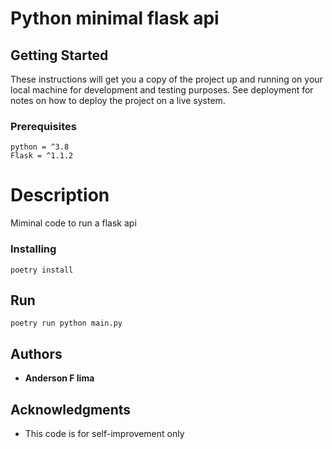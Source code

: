 # Python minimal flask api

## Getting Started

These instructions will get you a copy of the project up and running on your local machine for development and testing purposes. See deployment for notes on how to deploy the project on a live system.

### Prerequisites
```
python = ^3.8
Flask = ^1.1.2
```

# Description
Miminal code to run a flask api

### Installing

```
poetry install
```

## Run

```
poetry run python main.py
```

## Authors

* **Anderson F lima**

## Acknowledgments

* This code is for self-improvement only

